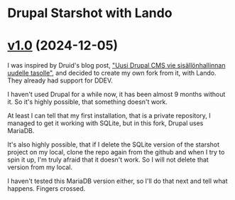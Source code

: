 Drupal Starshot with Lando
==========================

[v1.0](https://github.com/n00bsaiboth/drupal-starshot-with-lando) (2024-12-05)
====

I was inspired by Druid's blog post, ["Uu­si Dru­pal CMS vie si­säl­lön­hal­lin­nan uu­del­le ta­sol­le"](https://druid.fi/blogi/uusi-drupal-cms-vie-sisallonhallinnan-uudelle-tasolle/), and decided to create my own fork from it, with Lando. They already had support for DDEV.

I haven't used Drupal for a while now, it has been almost 9 months without it. So it's highly possible, that something doesn't work.

At least I can tell that my first installation, that is a private repository, I managed to get it working with SQLite, but in this fork, Drupal uses MariaDB.

It's also highly possible, that if I delete the SQLite version of the starshot project on my local, clone the repo again from the github and when I try to spin it up, I'm truly afraid that it doesn't work. So I will not delete that version from my local.

I haven't tested this MariaDB version either, so I'll do that next and tell what happens. Fingers crossed.
